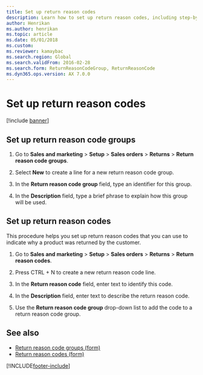 ```yaml
---
title: Set up return reason codes
description: Learn how to set up return reason codes, including step-by-step processes for setting up return reason code grups and setting up return reason codes.
author: Henrikan
ms.author: henrikan
ms.topic: article
ms.date: 05/01/2018
ms.custom: 
ms.reviewer: kamaybac
ms.search.region: Global
ms.search.validFrom: 2016-02-28
ms.search.form: ReturnReasonCodeGroup, ReturnReasonCode
ms.dyn365.ops.version: AX 7.0.0
---
```


# Set up return reason codes

[!include [banner](../includes/banner.md)]

## Set up return reason code groups

1. Go to **Sales and marketing** \> **Setup** \> **Sales orders** \> **Returns** \> **Return reason code groups**.

1. Select **New** to create a line for a new return reason code group.

1. In the **Return reason code group** field, type an identifier for this group.

1. In the **Description** field, type a brief phrase to explain how this group will be used.

## Set up return reason codes

This procedure helps you set up return reason codes that you can use to indicate why a product was returned by the customer.

1. Go to **Sales and marketing** \> **Setup** \> **Sales orders** \> **Returns** \> **Return reason codes**.

1. Press CTRL + N to create a new return reason code line.

1. In the **Return reason code** field, enter text to identify this code.

1. In the **Description** field, enter text to describe the return reason code.

1. Use the **Return reason code group** drop-down list to add the code to a return reason code group.

## See also

- [Return reason code groups (form)](https://technet.microsoft.com/library/hh209604\(v=ax.60\))
- [Return reason codes (form)](https://technet.microsoft.com/library/hh227372\(v=ax.60\))

[!INCLUDE[footer-include](../../includes/footer-banner.md)]